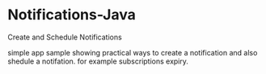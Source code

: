 # Notifications-Java
Create and Schedule Notifications

simple app sample showing practical ways to create a notification and also shedule a notifation.
for example subscriptions expiry.
